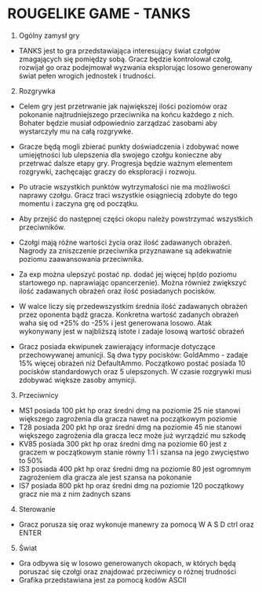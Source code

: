 # ROUGELIKE GAME - TANKS
1. Ogólny zamysł gry
- TANKS jest to gra przedstawiająca interesujący świat czołgów zmagających się pomiędzy sobą. Gracz będzie kontrolował czołg, rozwijał go oraz podejmował wyzwania eksplorując losowo generowany świat pełen wrogich jednostek i trudności.

2. Rozgrywka 
- Celem gry jest przetrwanie jak największej ilości poziomów oraz pokonanie najtrudniejszego przeciwnika na końcu każdego z nich. Bohater będzie musiał odpowiednio zarządzać zasobami aby wystarczyły mu na całą rozgrywke.
- Gracze będą mogli zbierać punkty doświadczenia i zdobywać nowe umiejętności lub ulepszenia dla swojego czołgu konieczne aby przetrwać dalsze etapy gry. Progresja będzie ważnym elementem rozgrywki, zachęcając graczy do eksploracji i rozwoju.
- Po utracie wszystkich punktów wytrzymałości nie ma możliwości naprawy czołgu. Gracz traci wszystkie osiągniecią zdobyte do tego momentu i zaczyna grę od początku.

- Aby przejść do następnej części okopu należy powstrzymać wszystkich przeciwników.
- Czołgi mają różne wartości życia oraz ilość zadawanych obrażeń. Nagrody za zniszczenie przeciwnika przyznawane są adekwatnie poziomu zaawansowania przeciwnika.
- Za exp można ulepszyć postać np. dodać jej więcej hp(do poziomu startowego np. naprawiając opancerzenie). Można również zwiększyć ilość zadawanych obrażeń oraz ilość posiadanych pocisków.

- W walce liczy się przedewszystkim średnia ilość zadawanych obrażeń przez oponenta bądź gracza. Konkretna wartość zadanych obrażeń waha się od +25% do -25% i jest generowana losowo. Atak wykonywany jest w najbliższą istote i zadaje losową wartość obrażeń

- Gracz posiada ekwipunek zawierający informacje dotyczące przechowywanej amunicji. Są dwa typy pocisków: GoldAmmo - zadaje 15% więcej obrażeń niż DefaultAmmo. Początkowo postać posiada 10 pocisków standardowych oraz 5 ulepszonych. W czasie rozgrywki musi zdobywać większe zasoby amynicji.

3. Przeciwnicy
- MS1 posiada 100 pkt hp oraz średni dmg na poziomie 25 nie stanowi większego zagrożenia dla gracza nawet na początkowym poziomie
- T28 posiada 200 pkt hp oraz średni dmg na poziomie 45 nie stanowi większego zagrożenia dla gracza lecz może już wyrządzić mu szkodę
- KV85 posiada 300 pkt hp oraz średni dmg na poziomie 60 jest z graczem w początkowym stanie równy 1:1 i szansa na jego zwycięstwo to 50%
- IS3 posiada 400 pkt hp oraz średni dmg na poziomie 80 jest ogromnym zagrożeniem dla gracza ale jest szansa na pokonanie
- IS7 posiada 800 pkt hp oraz średni dmg na poziomie 120 początkowy gracz nie ma z nim żadnych szans


4. Sterowanie
- Gracz porusza się oraz wykonuje manewry za pomocą W A S D ctrl oraz ENTER 
5. Świat
- Gra odbywa się w losowo generowanych okopach, w których będą poruszać się czołgi oraz znajdować przeciwnicy o różnej trudności
- Grafika przedstawiana jest za pomocą kodów ASCII 
